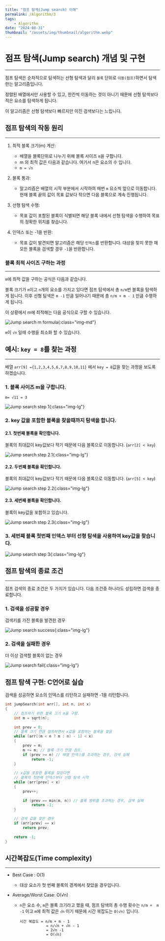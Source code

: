 ```yaml
---
title: "점프 탐색(Jump search) 이해"
permalink: /Algorithm/3
tags:
    - Algorithm
date: "2024-08-31"
thumbnail: "/assets/img/thumbnail/algorithm.webp"
---
```



# 점프 탐색(Jump search) 개념 및 구현
---

점프 탐색은 순차적으로 탐색하는 선형 탐색과 달리 `블록` 단위로 `이동(점프)`하면서 탐색한는 알고리즘입니다.

정렬된 배열에서만 사용할 수 있고, 한칸씩 이동하는 것이 아니기 때문에 선형 탐색보다 적은 요소를 탐색하게 됩니다.

이 알고리즘은 선형 탐색보다 빠르지만 이진 검색보다는 느립니다.

## 점프 탐색의 작동 원리
---

1. 최적 블록 크기(m) 계산:
    - 배열을 블록단위로 나누기 위해 블록 사이즈 `m`을 구합니다.
    - m 의 최적 값은 다음과 같습니다. 여기서 n은 요소의 수 입니다.
    - `m = √n`

2. 블록 통과:
    - 알고리즘은 배열의 시작 부분에서 시작하여 매번 `m` 요소씩 앞으로 이동합니다. 현재 블록 끝의 값이 목표 값보다 작으면 다음 블록으로 계속 진행됩니다.

3. 선형 탐색 수행:
    - 목표 값이 포함된 블록이 식별되면 해당 블록 내에서 선형 탐색을 수행하여 목표의 정확한 위치를 찾습니다.

4. 인덱스 또는 -1을 반환:
    - 목표 값이 발견되면 알고리즘은 해당 `인덱스`를 반환합니다. 대상을 찾지 못한 채 모든 블록을 검색할 경우 `-1`을 반환합니다.


### 블록 최적 사이즈 구하는 과정
---

`m`에 최적 값을 구하는 공식은 다음과 같습니다.

블록 크기가 `m`이고 `n`개의 요소를 가지고 있다면 점프 탐색에서 총 `n/m`번 블록을 탐색하게 됩니다.
이후 선형 탐색은 `m -1` 만큼 일어나기 때문에 총 `n/m + m - 1` 만큼 수행하게 됩니다.

이 상황에서 m에 최적해는 다음 공식으로 구할 수 있습니다.

![Jump search m formula](/assets/img/posts/Algorithm/3/8.webp "Jump search m formula"){:class="img-md"}

`m`이 `√n` 일때 수행을 최소화 할 수 있습니다.

## 예시: `key = 8`를 찾는 과정
---

배열 `arr[9] ={1,2,3,4,5,6,7,8,9,10,11}` 에서 `key = 8`값을 찾는 과정을 보도록 하겠습니다.

### 1. 블록 사이즈 m을 구합니다.

`m= √11 = 3`
   
![Jump search step 1](/assets/img/posts/Algorithm/3/1.webp "Jump search step 1"){:class="img-lg"}

### 2. key 값을 포함한 블록을 찾을때까지 탐색을 합니다.
#### 2.1. 첫번째 블록을 확인합니다.
블록의 최대값이 key값보다 작기 때문에 다음 블록으로 이동합니다. (`arr[2] < key`)

![Jump search step 2.1](/assets/img/posts/Algorithm/3/2.webp "Jump search step 2.1"){:class="img-lg"}
        
#### 2.2. 두번째 블록을 확인합니다.
블록의 최대값이 key값보다 작기 때문에 다음 블록으로 이동합니다. (`arr[5] < key`)

![Jump search step 2.2](/assets/img/posts/Algorithm/3/3.webp "Jump search step 2.2"){:class="img-lg"}
        
#### 2.3. 세번째 블록을 확인합니다.
블록이 key값을 포함하고 있습니다.

![Jump search step 2.3](/assets/img/posts/Algorithm/3/4.webp "Jump search step 2.3"){:class="img-lg"}
        
### 3. 세번째 블록 첫번째 인덱스 부터 선형 탐색을 사용하여 key값을 찾습니다.

![Jump search step 3](/assets/img/posts/Algorithm/3/5.webp "Jump search step 3"){:class="img-lg"}

## 점프 탐색의 종료 조건
---

점프 검색의 종료 조건은 두 가지가 있습니다. 다음 조건중 하나라도 성립하면 검색을 종료합니다.

### 1. 검색을 성공할 경우
검색키를 가진 블록을 발견한 경우
    
![Jump search success](/assets/img/posts/Algorithm/3/6.webp "Jump search success"){:class="img-lg"}
    
### 2. 검색을 실패한 경우
더 이상 검색할 블록이 없는 경우
        
![Jump search fail](/assets/img/posts/Algorithm/3/7.webp "Jump search fail"){:class="img-lg"}
        

## 점프 탐색 구현: C언어로 실습

검색을 성공하면 요소의 인덱스를 리턴하고 실패하면 -1을 리턴합니다.

```c
int jumpSearch(int arr[], int n, int x)
{
    // 점프하기 위한 블록 크기 m을 구함.
    int m = sqrt(n);
 
    int prev = 0;
    // 블록 크기 만큼 점프하면서 x값을 포함하는 블록을 찾음
    while (arr[(m < n ? m : n) - 1] < x)
    {
        prev = m;
        m += m; // 블록 크기 만큼 점프.
        if (prev >= n) // 배열 인덱스를 초과하는 경우, 검색 실패
            return -1;
    }
 
    // x값을 포함한 블록을 찾았다면
    // 블록의 첫번째 인덱스부터 선형 탐색 시작
    while (arr[prev] < x)
    {
        prev++;
 
        if (prev == min(m, n)) // 블록 범위를 초과하는 경우, 검색 실패
            return -1;
    }

    // 검색 값을 찾은 경우
    if (arr[prev] == x)
        return prev;
 
    return -1;
}
```

## 시간복잡도(Time complexity)
---

- Best Case : O(1)
    - 대상 요소가 첫 번째 블록의 경계에서 찾았을 경우입니다.

- Average/Worst Case: O(√n)
    - `n`은 요소 수, `m`은 블록 크기라고 했을 때, 점프 탐색의 총 수행 횟수는 `n/m +  m -1` 이고 `m`에 최적 값은 `√n` 이기 때문에 시간 복잡도는 `O(√n)` 입니다.

        ```text
        시간 복잡도 = n/m + m - 1
                    = n/√n + √n - 1
                    = 2√n -1
                    = O(√n)
        ```